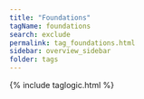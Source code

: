 ```yaml
---
title: "Foundations"
tagName: foundations
search: exclude
permalink: tag_foundations.html
sidebar: overview_sidebar
folder: tags
---
```

{% include taglogic.html %}


